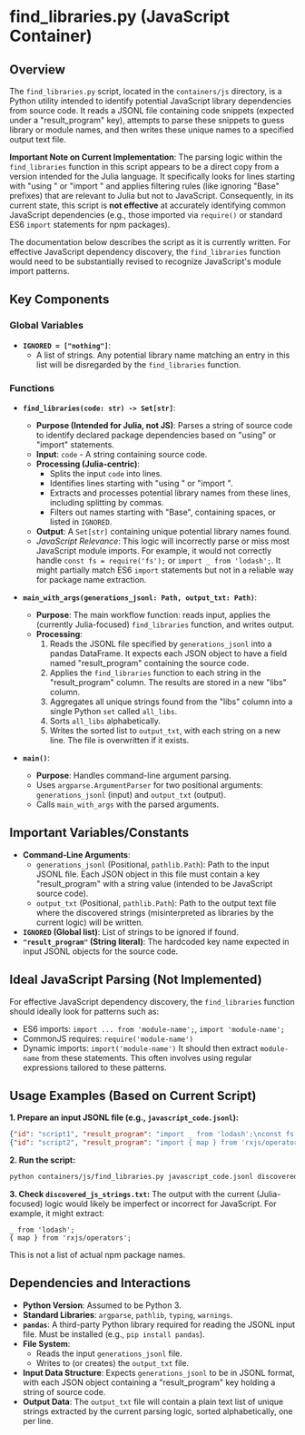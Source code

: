 # find_libraries.py (JavaScript Container)

## Overview

The `find_libraries.py` script, located in the `containers/js` directory, is a Python utility intended to identify potential JavaScript library dependencies from source code. It reads a JSONL file containing code snippets (expected under a "result_program" key), attempts to parse these snippets to guess library or module names, and then writes these unique names to a specified output text file.

**Important Note on Current Implementation**: The parsing logic within the `find_libraries` function in this script appears to be a direct copy from a version intended for the Julia language. It specifically looks for lines starting with "using " or "import " and applies filtering rules (like ignoring "Base" prefixes) that are relevant to Julia but not to JavaScript. Consequently, in its current state, this script is **not effective** at accurately identifying common JavaScript dependencies (e.g., those imported via `require()` or standard ES6 `import` statements for npm packages).

The documentation below describes the script as it is currently written. For effective JavaScript dependency discovery, the `find_libraries` function would need to be substantially revised to recognize JavaScript's module import patterns.

## Key Components

### Global Variables
-   **`IGNORED = ["nothing"]`**:
    -   A list of strings. Any potential library name matching an entry in this list will be disregarded by the `find_libraries` function.

### Functions

-   **`find_libraries(code: str) -> Set[str]`**:
    -   **Purpose (Intended for Julia, not JS)**: Parses a string of source code to identify declared package dependencies based on "using" or "import" statements.
    -   **Input**: `code` - A string containing source code.
    -   **Processing (Julia-centric)**:
        -   Splits the input `code` into lines.
        -   Identifies lines starting with "using " or "import ".
        -   Extracts and processes potential library names from these lines, including splitting by commas.
        -   Filters out names starting with "Base", containing spaces, or listed in `IGNORED`.
    -   **Output**: A `Set[str]` containing unique potential library names found.
    -   *JavaScript Relevance*: This logic will incorrectly parse or miss most JavaScript module imports. For example, it would not correctly handle `const fs = require('fs');` or `import _ from 'lodash';`. It might partially match ES6 `import` statements but not in a reliable way for package name extraction.

-   **`main_with_args(generations_jsonl: Path, output_txt: Path)`**:
    -   **Purpose**: The main workflow function: reads input, applies the (currently Julia-focused) `find_libraries` function, and writes output.
    -   **Processing**:
        1.  Reads the JSONL file specified by `generations_jsonl` into a pandas DataFrame. It expects each JSON object to have a field named "result_program" containing the source code.
        2.  Applies the `find_libraries` function to each string in the "result_program" column. The results are stored in a new "libs" column.
        3.  Aggregates all unique strings found from the "libs" column into a single Python `set` called `all_libs`.
        4.  Sorts `all_libs` alphabetically.
        5.  Writes the sorted list to `output_txt`, with each string on a new line. The file is overwritten if it exists.

-   **`main()`**:
    -   **Purpose**: Handles command-line argument parsing.
    -   Uses `argparse.ArgumentParser` for two positional arguments: `generations_jsonl` (input) and `output_txt` (output).
    -   Calls `main_with_args` with the parsed arguments.

## Important Variables/Constants

-   **Command-Line Arguments**:
    -   `generations_jsonl` (Positional, `pathlib.Path`): Path to the input JSONL file. Each JSON object in this file must contain a key "result_program" with a string value (intended to be JavaScript source code).
    -   `output_txt` (Positional, `pathlib.Path`): Path to the output text file where the discovered strings (misinterpreted as libraries by the current logic) will be written.
-   **`IGNORED` (Global list)**: List of strings to be ignored if found.
-   **`"result_program"` (String literal)**: The hardcoded key name expected in input JSONL objects for the source code.

## Ideal JavaScript Parsing (Not Implemented)

For effective JavaScript dependency discovery, the `find_libraries` function should ideally look for patterns such as:
-   ES6 imports: `import ... from 'module-name';`, `import 'module-name';`
-   CommonJS requires: `require('module-name')`
-   Dynamic imports: `import('module-name')`
It should then extract `module-name` from these statements. This often involves using regular expressions tailored to these patterns.

## Usage Examples (Based on Current Script)

**1. Prepare an input JSONL file (e.g., `javascript_code.jsonl`):**
   ```json
   {"id": "script1", "result_program": "import _ from 'lodash';\nconst fs = require('fs');\nconsole.log('Hello');"}
   {"id": "script2", "result_program": "import { map } from 'rxjs/operators';"}
   ```

**2. Run the script:**
   ```bash
   python containers/js/find_libraries.py javascript_code.jsonl discovered_js_strings.txt
   ```

**3. Check `discovered_js_strings.txt`:**
   The output with the current (Julia-focused) logic would likely be imperfect or incorrect for JavaScript. For example, it might extract:
   ```
   _ from 'lodash';
   { map } from 'rxjs/operators';
   ```
   This is not a list of actual npm package names.

## Dependencies and Interactions

-   **Python Version**: Assumed to be Python 3.
-   **Standard Libraries**: `argparse`, `pathlib`, `typing`, `warnings`.
-   **`pandas`**: A third-party Python library required for reading the JSONL input file. Must be installed (e.g., `pip install pandas`).
-   **File System**:
    -   Reads the input `generations_jsonl` file.
    -   Writes to (or creates) the `output_txt` file.
-   **Input Data Structure**: Expects `generations_jsonl` to be in JSONL format, with each JSON object containing a "result_program" key holding a string of source code.
-   **Output Data**: The `output_txt` file will contain a plain text list of unique strings extracted by the current parsing logic, sorted alphabetically, one per line.
```
